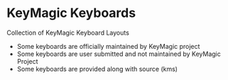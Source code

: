 # KeyMagic Keyboards
Collection of KeyMagic Keyboard Layouts

* Some keyboards are officially maintained by KeyMagic project
* Some keyboards are user submitted and not maintained by KeyMagic Project
* Some keyboards are provided along with source (kms)
